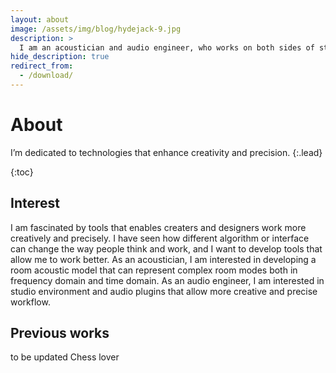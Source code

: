 ```yaml
---
layout: about
image: /assets/img/blog/hydejack-9.jpg
description: >
  I am an acoustician and audio engineer, who works on both sides of studios.
hide_description: true
redirect_from:
  - /download/
---
```


# About

<!--author-->

I’m dedicated to technologies that enhance creativity and precision.
{:.lead}

{:toc}

## Interest

I am fascinated by tools that enables creaters and designers work more creatively and precisely.
I have seen how different algorithm or interface can change the way people think and work, and I want to develop tools that allow me to work better.
As an acoustician, I am interested in developing a room acoustic model that can represent complex room modes both in frequency domain and time domain.
As an audio engineer, I am interested in studio environment and audio plugins that allow more creative and precise workflow.

## Previous works
to be updated
Chess lover

[jekyll]: https://jekyllrb.com

[blog]: /
[portfolio]: https://hydejack.com/examples/
[resume]: https://hydejack.com/resume/
[download]: https://hydejack.com/download/
[welcome]: https://hydejack.com/
[forms]: https://hydejack.com/forms-by-example/

[features]: #features
[news]: #build-an-audience
[syntax]: #syntax-highlighting
[latex]: #beautiful-math
[dark]: https://hydejack.com/blog/hydejack/2018-09-01-introducing-dark-mode/
[search]: https://hydejack.com/#_search-input
[grid]: https://hydejack.com/blog/hydejack/

[lic]: LICENSE.md
[pro]: licenses/PRO.md
[docs]: docs/README.md
[ofln]: docs/advanced.md#enabling-offline-support
[math]: docs/writing.md#adding-math

[kit]: https://github.com/hydecorp/hydejack-starter-kit/releases
[src]: https://github.com/hydecorp/hydejack
[gem]: https://rubygems.org/gems/jekyll-theme-hydejack
[buy]: https://gum.co/nuOluY

[gpss]: https://developers.google.com/speed/pagespeed/insights/?url=https%3A%2F%2Fhydejack.com%2Fdocs%2F
[rouge]: http://rouge.jneen.net
[katex]: https://khan.github.io/KaTeX/
[mathjax]: https://www.mathjax.org/
